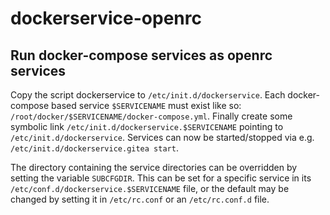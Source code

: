 # dockerservice-openrc
## Run docker-compose services as openrc services
Copy the script dockerservice to `/etc/init.d/dockerservice`. Each docker-compose based service `$SERVICENAME` must exist like so: `/root/docker/$SERVICENAME/docker-compose.yml`. Finally create some symbolic link `/etc/init.d/dockerservice.$SERVICENAME` pointing to `/etc/init.d/dockerservice`. Services can now be started/stopped via e.g. `/etc/init.d/dockerservice.gitea start`.

The directory containing the service directories can be overridden by setting the variable `SUBCFGDIR`.  This can be set for a specific service in its `/etc/conf.d/dockerservice.$SERVICENAME` file, or the default may be changed by setting it in `/etc/rc.conf` or an `/etc/rc.conf.d` file.
